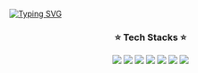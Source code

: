 [![Typing SVG](https://readme-typing-svg.demolab.com/?lines=First+line+of+text;Second+line+of+text)](https://git.io/typing-svg)

<div align=center><h3>⭐️ Tech Stacks ⭐️</h3></div>
<div align=center>
<img src="https://img.shields.io/badge/html5-E34F26?style=for-the-badge&logo=html5&logoColor=white"> 
<img src="https://img.shields.io/badge/css-1572B6?style=for-the-badge&logo=css3&logoColor=white"> 
<img src="https://img.shields.io/badge/javascript-F7DF1E?style=for-the-badge&logo=javascript&logoColor=black">
<img src="https://img.shields.io/badge/react-61DAFB?style=for-the-badge&logo=react&logoColor=black">
<img src="https://img.shields.io/badge/typescript-3178C6?style=for-the-badge&logo=typescript&logoColor=white">
<img src="https://img.shields.io/badge/redux-764ABC?style=for-the-badge&logo=redux&logoColor=white">
<img src="https://img.shields.io/badge/styled components-DB7093?style=for-the-badge&logo=styledcomponents&logoColor=white">
</div>
